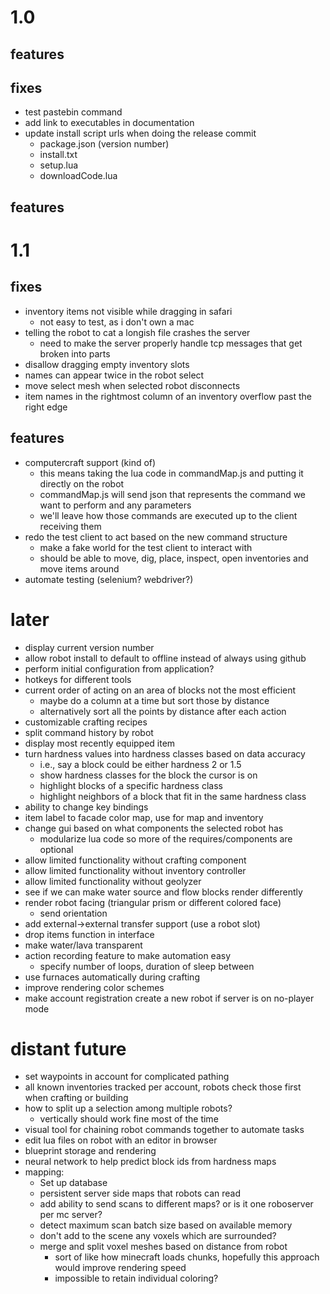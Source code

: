 # 1.0

## features

## fixes
* test pastebin command
* add link to executables in documentation
* update install script urls when doing the release commit
  * package.json (version number)
  * install.txt
  * setup.lua
  * downloadCode.lua

## features

# 1.1

## fixes
* inventory items not visible while dragging in safari
  * not easy to test, as i don't own a mac
* telling the robot to cat a longish file crashes the server
  * need to make the server properly handle tcp messages that get broken into parts
* disallow dragging empty inventory slots
* names can appear twice in the robot select
* move select mesh when selected robot disconnects
* item names in the rightmost column of an inventory overflow past the right edge

## features
* computercraft support (kind of)
  * this means taking the lua code in commandMap.js and putting it directly on the robot
  * commandMap.js will send json that represents the command we want to perform and any parameters
  * we'll leave how those commands are executed up to the client receiving them
* redo the test client to act based on the new command structure
  * make a fake world for the test client to interact with
  * should be able to move, dig, place, inspect, open inventories and move items around
* automate testing (selenium? webdriver?)

# later
* display current version number
* allow robot install to default to offline instead of always using github 
* perform initial configuration from application?
* hotkeys for different tools
* current order of acting on an area of blocks not the most efficient
  * maybe do a column at a time but sort those by distance
  * alternatively sort all the points by distance after each action
* customizable crafting recipes
* split command history by robot
* display most recently equipped item
* turn hardness values into hardness classes based on data accuracy
  * i.e., say a block could be either hardness 2 or 1.5
  * show hardness classes for the block the cursor is on
  * highlight blocks of a specific hardness class
  * highlight neighbors of a block that fit in the same hardness class
* ability to change key bindings
* item label to facade color map, use for map and inventory
* change gui based on what components the selected robot has
  * modularize lua code so more of the requires/components are optional
* allow limited functionality without crafting component
* allow limited functionality without inventory controller
* allow limited functionality without geolyzer
* see if we can make water source and flow blocks render differently
* render robot facing (triangular prism or different colored face)
  * send orientation
* add external->external transfer support (use a robot slot)
* drop items function in interface
* make water/lava transparent
* action recording feature to make automation easy
  * specify number of loops, duration of sleep between
* use furnaces automatically during crafting
* improve rendering color schemes
* make account registration create a new robot if server is on no-player mode

# distant future
* set waypoints in account for complicated pathing
* all known inventories tracked per account, robots check those first when crafting or building
* how to split up a selection among multiple robots?
  * vertically should work fine most of the time
* visual tool for chaining robot commands together to automate tasks
* edit lua files on robot with an editor in browser
* blueprint storage and rendering
* neural network to help predict block ids from hardness maps
* mapping:
  * Set up database
  * persistent server side maps that robots can read
  * add ability to send scans to different maps? or is it one roboserver per mc server?
  * detect maximum scan batch size based on available memory
  * don't add to the scene any voxels which are surrounded?
  * merge and split voxel meshes based on distance from robot
    * sort of like how minecraft loads chunks, hopefully this approach would improve rendering speed
    * impossible to retain individual coloring?
